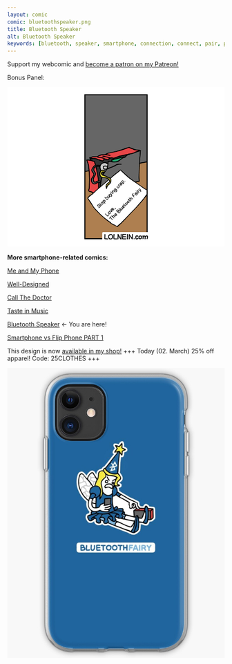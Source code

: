 ```yaml
---
layout: comic
comic: bluetoothspeaker.png
title: Bluetooth Speaker
alt: Bluetooth Speaker
keywords: [bluetooth, speaker, smartphone, connection, connect, pair, pairing, problems, tooth, fairy]
---
```


Support my webcomic and [become a patron on my Patreon!](https://www.patreon.com/lolnein)

Bonus Panel:

![Bluetooth Speaker Bonus Panel](/images/bluetoothspeaker_bonus.png)


__More smartphone-related comics:__

[Me and My Phone](https://lolnein.com/2017/06/26/meandmyphone/)

[Well-Designed](https://lolnein.com/2017/11/04/welldesigned/)

[Call The Doctor](https://lolnein.com/2019/09/12/callthedoctor/)

[Taste in Music](https://lolnein.com/2020/02/24/tasteinmusic/)

[Bluetooth Speaker](https://lolnein.com/2020/02/28/bluetoothspeaker/) <- You are here!

[Smartphone vs Flip Phone PART 1](http://lolnein.com/2013/08/28/smartphones/)


This design is now [available in my shop!](https://lolnein.redbubble.com) +++ Today (02. March) 25% off apparel! Code: 25CLOTHES +++

[![Bluetooth Speaker Case](/images/bluetoothspeaker_case.jpg)](https://lolnein.redbubble.com)